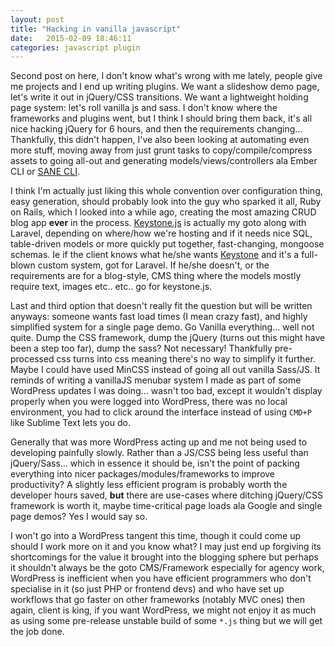 ```yaml
---
layout: post
title: "Hacking in vanilla javascript"
date:   2015-02-09 18:46:11
categories: javascript plugin
---
```

Second post on here, I don't know what's wrong with me lately, people give me projects and I end up writing plugins. We want a slideshow demo page, let's write it out in jQuery/CSS transitions. We want a lightweight holding page system: let's roll vanilla js and sass. I don't know where the frameworks and plugins went, but I think I should bring them back, it's all nice hacking jQuery for 6 hours, and then the requirements changing... Thankfully, this didn't happen, I've also been looking at automating even more stuff, moving away from just grunt tasks to copy/compile/compress assets to going all-out and generating models/views/controllers ala Ember CLI or [SANE CLI](http://sanestack.com/).

I think I'm actually just liking this whole convention over configuration thing, easy generation, should probably look into the guy who sparked it all, Ruby on Rails, which I looked into a while ago, creating the most amazing CRUD blog app <strong>ever</strong> in the process. [Keystone.js][keystone] is actually my goto along with Laravel, depending on where/how we're hosting and if it needs nice SQL, table-driven models or more quickly put together, fast-changing, mongoose schemas. Ie if the client knows what he/she wants [Keystone][keystone] and it's a full-blown custom system, got for Laravel. If he/she doesn't, or the requirements are for a blog-style, CMS thing where the models mostly require text, images etc.. etc.. go for keystone.js. 

Last and third option that doesn't really fit the question but will be written anyways: someone wants fast load times (I mean crazy fast), and highly simplified system for a single page demo. Go Vanilla everything... well not quite. Dump the CSS framework, dump the jQuery (turns out this might have been a step too far), dump the sass? Not necessary! Thankfully pre-processed css turns into css meaning there's no way to simplify it further. Maybe I could have used MinCSS instead of going all out vanilla Sass/JS. It reminds of writing a vanillaJS menubar system I made as part of some WordPress updates I was doing... wasn't too bad, except it wouldn't display properly when you were logged into WordPress, there was no local environment, you had to click around the interface instead of using <code>CMD+P</code> like Sublime Text lets you do. 

Generally that was more WordPress acting up and me not being used to developing painfully slowly. Rather than a JS/CSS being less useful than jQuery/Sass... which in essence it should be, isn't the point of packing everything into nicer packages/modules/frameworks to improve productivity? A slightly less efficient program is probably worth the developer hours saved, <strong>but</strong> there are use-cases where ditching jQuery/CSS framework is worth it, maybe time-critical page loads ala Google and single page demos? Yes I would say so.

I won't go into a WordPress tangent this time, though it could come up should I work more on it and you know what? I may just end up forgiving its shortcomings for the value it brought into the blogging sphere but perhaps it shouldn't always be the goto CMS/Framework especially for agency work, WordPress is inefficient when you have efficient programmers who don't specialise in it (so just PHP or frontend devs) and who have set up workflows that go faster on other frameworks (notably MVC ones) then again, client is king, if you want WordPress, we might not enjoy it as much as using some pre-release unstable build of some <code>*.js</code> thing but we will get the job done.

[keystone]: http://keystonejs.com